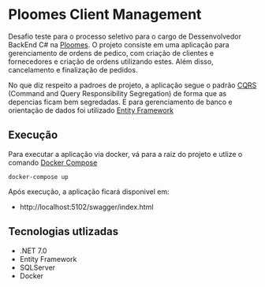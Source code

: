 # Ploomes Client Management

Desafio teste para o processo seletivo para o cargo de Dessenvolvedor BackEnd C# na [Ploomes](https://www.ploomes.com/). O projeto consiste em uma aplicação para gerenciamento de ordens de pedico, com criação de clientes e fornecedores e criação de ordens utilizando estes. Além disso, cancelamento e finalização de pedidos.

No que diz respeito a padroes de projeto, a aplicação segue o padrão [CQRS](https://learn.microsoft.com/en-us/azure/architecture/patterns/cqrs) (Command and Query Responsibility Segregation) de forma que as depencias ficam bem segredadas. E para gerenciamento de banco e orientação de dados foi utilizado [Entity Framework](https://learn.microsoft.com/en-us/aspnet/entity-framework)

## Execução

Para executar a aplicação via docker, vá para a raiz do projeto e utlize o comando [Docker Compose](https://docs.docker.com/compose/)
```
docker-compose up 
```

Após execução, a aplicação ficará disponivel em: 
  - http://localhost:5102/swagger/index.html



## Tecnologias utlizadas

- .NET 7.0
- Entity Framework
- SQLServer
- Docker
